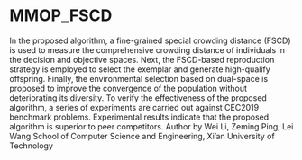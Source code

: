 # MMOP_FSCD
In the proposed algorithm, a fine-grained special crowding distance (FSCD) is used to measure the comprehensive crowding distance of individuals in the decision and objective spaces. Next, the FSCD-based reproduction strategy is employed to select the exemplar and generate high-qualify offspring. Finally, the environmental selection based on dual-space is proposed to improve the convergence of the population without deteriorating its diversity. To verify the effectiveness of the proposed algorithm, a series of experiments are carried out against CEC2019 benchmark problems. Experimental results indicate that the proposed algorithm is superior to peer competitors.
Author by Wei Li, Zeming Ping, Lei Wang
School of Computer Science and Engineering, Xi’an University of Technology
